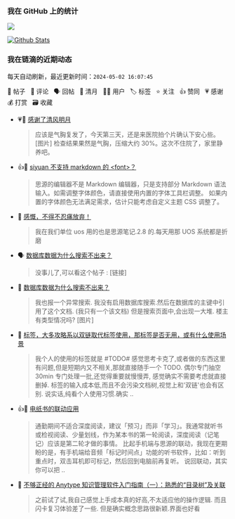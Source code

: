 ### 我在 GitHub 上的统计

<a title="Hits" target="_blank" href="https://github.com/Crowds21/Crowds21"><img src="https://hits.b3log.org/crowds21/crowds21.svg"></a>

[![Github Stats](https://github-readme-stats.vercel.app/api?username=crowds21&theme=tokyonight&show_icons=true)](https://github.com/crowds21)

<!--events start -->

### 我在链滴的近期动态

每天自动刷新，最近更新时间：`2024-05-02 16:07:45`

📝 帖子 &nbsp; 💬 评论 &nbsp; 🗣 回帖 &nbsp; 🌙 清月 &nbsp; 👨‍💻 用户 &nbsp; 🏷️ 标签 &nbsp; ⭐️ 关注 &nbsp; 👍 赞同 &nbsp; 💗 感谢 &nbsp; 💰 打赏 &nbsp; 🗃 收藏

* 💗🌙 [感谢了清风明月](https://ld246.com/member/88250/breezemoons/1713930129741)

  > 应该是气胸复发了，今天第三天，还是来医院拍个片确认下安心些。 [图片] 检查结果果然是气胸，压缩大约 30%。这次不住院了，家里静养吧。
* 👍💬 [siyuan 不支持 markdown 的 &lt;font&gt;？](https://ld246.com/article/1714314235721/comment/1714317300806#comments)

  > 思源的编辑器不是 Markdown 编辑器，只是支持部分 Markdown 语法输入。如需调整字体颜色，请直接使用内置的字体工具栏调整。 如果内置的字体颜色无法满足需求，估计只能考虑自定义主题 CSS 调整了。
* 💬 [感慨，不得不忍痛放弃！](https://ld246.com/article/1714440070853/comment/1714440612094#comments)

  > 我在我们单位 uos 用的也是思源笔记.2.8 的.每天用那 UOS 系统都是折磨
* 🗣 [数据库数据为什么搜索不出来？](https://ld246.com/article/1713926617599/comment/1713932854066#comments)

  > 没事儿了,可以看这个帖子 : [链接]
* 💬 [数据库数据为什么搜索不出来？](https://ld246.com/article/1713926617599/comment/1713932854066#comments)

  > 我也报一个异常搜索. 我没有启用数据库搜索.然后在数据库的主键中引用了这个文档. (我只有一个该文档) 但是搜索页面中,会出现一大堆. 楼主有类型情况吗? [图片]
* 💬 [标签，大多攻略系以双链取代标签使用，那标签是否无用，或有什么使用场景](https://ld246.com/article/1713401684474/comment/1713489014294#comments)

  > 我个人的使用的标签就是 #TODO# 感觉思考卡克了,或者做的东西这里有问题,但是短期内又不相关,那就直接随手一个 TODO. 偶尔专门抽空 30min 专门处理一批,还觉得重要就慢慢弄, 感觉确实不需要考虑就直接删掉. 标签的输入成本低,而且不会污染文档树,视觉上和'双链'也会有区别. 说实话,纯看个人使用习惯.确实 ..
* 👍💬 [电纸书的联动应用](https://ld246.com/article/1712542927986/comment/1712546410132#comments)

  > 通勤期间不适合深度阅读，建议「预习」而非「学习」。我通常就听书或检视阅读、少量划线，作为某本书的第一轮阅读，深度阅读（记笔记）应该是第二轮才做的事情。 比起手机端与思源的联动，我现在更期盼的是，有手机端给音频「标记时间点」功能的听书软件，比如：听到重点时，双击耳机即可标记，然后回到电脑前再复听。 说回联动，其实你可以把 ..
* 💬 [不够正经的 Anytype 知识管理软件入门指南（一）：熟悉的“目录树”及关联](https://ld246.com/article/1712556286931/comment/1712563423453#comments)

  > 之前试了试,我自己感觉上手成本真的好高,不太适应他的操作逻辑. 而且闪卡复习体验差了一些. 但是确实概念思路很新颖.界面也好看


<!--events end -->

